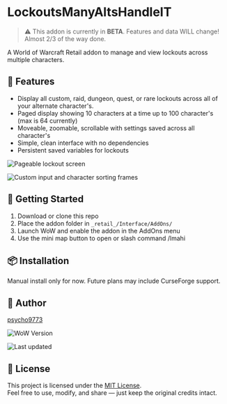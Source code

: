 # LockoutsManyAltsHandleIT

> ⚠️ This addon is currently in **BETA**. Features and data WILL change!
      Almost 2/3 of the way done.

A World of Warcraft Retail addon to manage and view lockouts across multiple characters.

## 🔧 Features

- Display all custom, raid, dungeon, quest, or rare lockouts across all of your alternate character's.
- Paged display showing 10 characters at a time up to 100 character's (max is 64 currently)
- Moveable, zoomable, scrollable with settings saved across all character's
- Simple, clean interface with no dependencies
- Persistent saved variables for lockouts

![Pageable lockout screen](https://i.imgur.com/coOnB0W.png )

![Custom input and character sorting frames](https://i.imgur.com/NphbjJI.png )

## 🚀 Getting Started

1. Download or clone this repo
2. Place the addon folder in `_retail_/Interface/AddOns/`
3. Launch WoW and enable the addon in the AddOns menu
4. Use the mini map button to open or slash command /lmahi
   
## 📦 Installation

Manual install only for now. Future plans may include CurseForge support.

## 👤 Author

[psycho9773](https://github.com/psycho9773)

![WoW Version](https://img.shields.io/badge/WoW-Retail-blue)

![Last updated](https://img.shields.io/github/last-commit/psycho9773/LockoutsManyAltsHandleIT)

## 🧾 License

This project is licensed under the [MIT License](LICENSE).  
Feel free to use, modify, and share — just keep the original credits intact.

